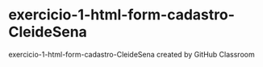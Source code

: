 # exercicio-1-html-form-cadastro-CleideSena
exercicio-1-html-form-cadastro-CleideSena created by GitHub Classroom
